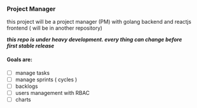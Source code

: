 ### Project Manager

this project will be a project manager (PM) with golang backend and reactjs frontend ( will be in another repository)

**_this repo is under heavy development. every thing can change before first stable release_**
#### Goals are:

* [ ] manage tasks
* [ ] manage sprints ( cycles )
* [ ] backlogs 
* [ ] users management with RBAC
* [ ] charts
